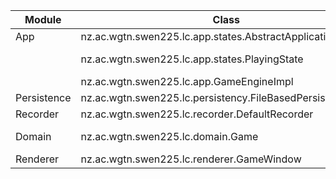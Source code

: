 | Module      | Class                                                      | Lines    |
|-------------|------------------------------------------------------------|----------|
| App         | nz.ac.wgtn.swen225.lc.app.states.AbstractApplicationState  | 27       |
|             | nz.ac.wgtn.swen225.lc.app.states.PlayingState              | 106, 107 |
|             | nz.ac.wgtn.swen225.lc.app.GameEngineImpl                   | 98       |
| Persistence | nz.ac.wgtn.swen225.lc.persistency.FileBasedPersistenceImpl | 34       |
| Recorder    | nz.ac.wgtn.swen225.lc.recorder.DefaultRecorder             | 48       |
| Domain      | nz.ac.wgtn.swen225.lc.domain.Game                          | 30, 43   |
| Renderer    | nz.ac.wgtn.swen225.lc.renderer.GameWindow                  | 120      |


